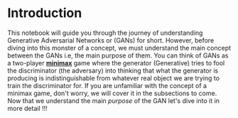 # Introduction
This notebook will guide you through the journey of understanding Generative Adversarial Networks or (GANs) for short. However, before diving into this monster of a concept, we must understand the main concept between the GANs i.e, the main purpose of them. You can think of GANs as a  two-player [**minimax**](https://www.baeldung.com/java-minimax-algorithm) game where the generator (Generative) tries to fool the discriminator (the adversary) into thinking that what the generator is producing is indistinguishable from whatever real object we are trying to train the discriminator for. If you are unfamiliar with the concept of a minimax game, don't worry, we will cover it in the subsections to come. Now that we understand the main *purpose* of the GAN let's dive into it in more detail !!!
